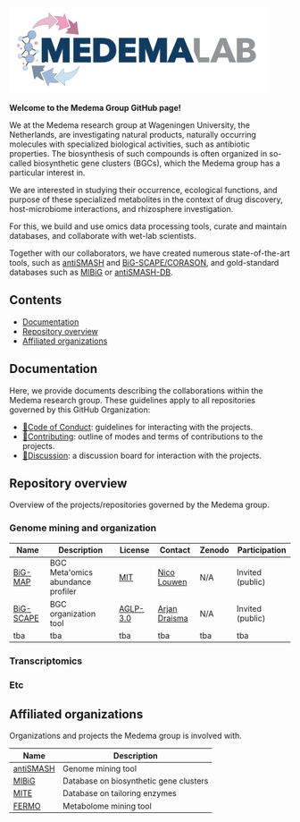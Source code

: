 <img src="./medema_group_logo.svg" style="max-width: 50vw;"/>


**Welcome to the Medema Group GitHub page!**

We at the Medema research group at Wageningen University, the Netherlands, are investigating natural products, naturally occurring molecules with specialized biological activities, such as antibiotic properties.
The biosynthesis of such compounds is often organized in so-called biosynthetic gene clusters (BGCs), which the Medema group has a particular interest in.

We are interested in studying their occurrence, ecological functions, and purpose of these specialized metabolites in the context of drug discovery, host-microbiome interactions, and rhizosphere investigation.

For this, we build and use omics data processing tools, curate and maintain databases, and collaborate with wet-lab scientists.

Together with our collaborators, we have created numerous state-of-the-art tools, such as [antiSMASH](https://antismash.secondarymetabolites.org) and [BiG-SCAPE/CORASON](https://github.com/medema-group/BiG-SCAPE), and gold-standard databases such as [MIBiG](https://mibig.secondarymetabolites.org/) or [antiSMASH-DB](https://antismash-db.secondarymetabolites.org/).

Contents
-----------------
- [Documentation](#documentation)
- [Repository overview](#repository-overview)
- [Affiliated organizations](#affiliated-organizations)

## Documentation

Here, we provide documents describing the collaborations within the Medema research group.
These guidelines apply to all repositories governed by this GitHub Organization:

- [📜Code of Conduct](../CODE_OF_CONDUCT.md): guidelines for interacting with the projects.
- [🤝Contributing](../CONTRIBUTING.md): outline of modes and terms of contributions to the projects.
- [👥Discussion](TBA): a discussion board for interaction with the projects.

## Repository overview

Overview of the projects/repositories governed by the Medema group.

### Genome mining and organization

| Name                                                   | Description                       | License                                            | Contact                                         | Zenodo | Participation |
|--------------------------------------------------------|-----------------------------------|----------------------------------------------------|-------------------------------------------------|--------|------------|
| [BiG-MAP](https://github.com/medema-group/https://github.com/medema-group/BiG-MAP)   | BGC Meta'omics abundance profiler | [MIT](https://opensource.org/license/mit)      | [Nico Louwen](https://github.com/nlouwen)   | N/A | Invited (public) |
| [BiG-SCAPE](https://github.com/medema-group/BiG-SCAPE) | BGC organization tool             | [AGLP-3.0](https://opensource.org/license/agpl-v3) | [Arjan Draisma](https://github.com/adraismawur) | N/A | Invited (public) |
| tba | tba | tba | tba | tba | tba |

### Transcriptomics

### Etc

## Affiliated organizations

Organizations and projects the Medema group is involved with.

| Name                                      | Description                            |
|-------------------------------------------|----------------------------------------|
| [antiSMASH](https://github.com/antismash) | Genome mining tool                     |
| [MIBiG](https://github.com/mibig-secmet)  | Database on biosynthetic gene clusters |
| [MITE](https://github.com/mite-standard)  | Database on tailoring enzymes          |
| [FERMO](https://github.com/fermo-metabolomics)| Metabolome mining tool             |



